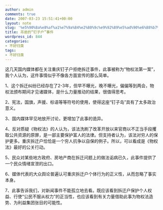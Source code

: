 ```yaml
---
author: admin
comments: true
date: 2007-03-23 15:51:41+00:00
layout: note
slug: '%e5%90%8a%e8%af%a1%e7%9a%84%e2%80%9c%e9%92%89%e5%ad%90%e6%88%b7%e2%80%9d%e4%ba%8b%e4%bb%b6'
title: 吊诡的“钉子户”事件
wordpress_id: 844
categories:
- 不好归类
tags:
- 不好归类
---
```


这几天国内媒体都在关注重庆钉子户拒绝拆迁事件，此事被称为“物权法第一案”，我个人认为，这件事情似乎不像各方面宣传的那么简单。

1、这个拆迁纠纷已经存在了2-3年，但早不曝光，晚不曝光，偏偏等到两会，物权法颁布期间才见诸媒体，是什么力量推动的结果，很值得思考。

2、宪法，国旗，声援、标语等等符号的使用，使得这座“钉子岛”具有了太多政治意义。

3、国内媒体罕见地放开讨论，更增加了此事的诡异。

4、反对质疑《物权法》的人认为，该法洗刷了改革开放以来官商以不正当手段攫取公共资源的原罪，是一部主要保护富人的法律。但支持者认为，该法对穷人的保护更多。重庆拆迁户恰恰是一个穷人抗争以自保的例子。所以，可以看成是《物权法》最好的公关行动。

5、民众对某些地方政府、房地产商在拆迁问题上的做法诟病已久，此事件提供了一个民众情绪宣泄的出口。

6、媒体代表的大众舆论普遍认可重庆拆迁户个体行为的正义性，从而忽略了事实本身。

7、此事告诉我们，对新闻事件不能孤立地去看。既应该看到拆迁户保护个人权益、行使“公民不服从权力”的正当性，也应该看到有关力量借助此事为物权法造势、为利益集团张目的可能性。
